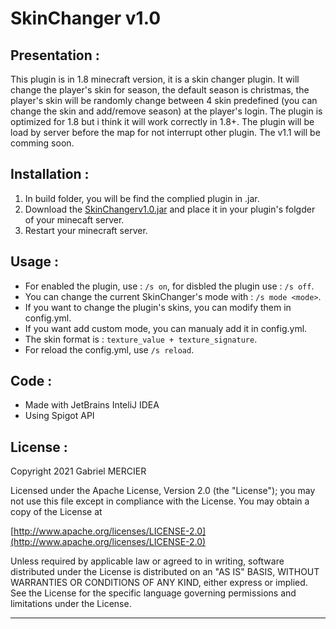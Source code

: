# SkinChanger v1.0
## Presentation :
This plugin is in 1.8 minecraft version, it is a skin changer plugin. It will change the player's skin for season, the default season is christmas, the player's skin will be randomly change between 4 skin predefined (you can change the skin and add/remove season) at the player's login. The plugin is optimized for 1.8 but i think it will work correctly in 1.8+. The plugin will be load by server before the map for not interrupt other plugin. The v1.1 will be comming soon.
## Installation :
1) In build folder, you will be find the complied plugin in .jar.
2) Download the [SkinChangerv1.0.jar](https://github.com/gabrielmercier/SkinChanger/blob/main/Build/SkinChangerv1.0.jar) and place it in your plugin's folgder of your minecaft server.
3) Restart your minecraft server.
## Usage :
- For enabled the plugin, use : ```/s on```, for disbled the plugin use : ```/s off```.
- You can change the current SkinChanger's mode with : ```/s mode <mode>```.
- If you want to change the plugin's skins, you can modify them in config.yml.
- If you want add custom mode, you can manualy add it in config.yml.
- The skin format is : ```texture_value + texture_signature```.
- For reload the config.yml, use ```/s reload```.
## Code :
- Made with JetBrains InteliJ IDEA
- Using Spigot API
## License :
Copyright 2021 Gabriel MERCIER

Licensed under the Apache License, Version 2.0 (the "License");
you may not use this file except in compliance with the License.
You may obtain a copy of the License at

   [http://www.apache.org/licenses/LICENSE-2.0](http://www.apache.org/licenses/LICENSE-2.0)

Unless required by applicable law or agreed to in writing, software
distributed under the License is distributed on an "AS IS" BASIS,
WITHOUT WARRANTIES OR CONDITIONS OF ANY KIND, either express or implied.
See the License for the specific language governing permissions and
limitations under the License.

-----------------------------------------------------
